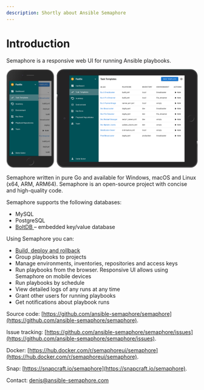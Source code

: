 ```yaml
---
description: Shortly about Ansible Semaphore
---
```


# Introduction

Semaphore is a responsive web UI for running Ansible playbooks.

![](<.gitbook/assets/image (3).png>)

Semaphore written in pure Go and available for Windows, macOS and Linux (x64, ARM, ARM64). Semaphore is an open-source project with concise and high-quality code.

Semaphore supports the following databases:

* MySQL
* PostgreSQL
* [BoltDB ](https://github.com/etcd-io/bbolt)– embedded key/value database

Using Semaphore you can:

* [Build, deploy and rollback](administration-guide/build-and-deploy.md)
* Group playbooks to projects
* Manage environments, inventories, repositories and access keys
* Run playbooks from the browser. Responsive UI allows using Semaphore on mobile devices
* Run playbooks by schedule
* View detailed logs of any runs at any time
* Grant other users for running playbooks
* Get notifications about playbook runs

Source code: [https://github.com/ansible-semaphore/semaphore](https://github.com/ansible-semaphore/semaphore).

Issue tracking: [https://github.com/ansible-semaphore/semaphore/issues](https://github.com/ansible-semaphore/semaphore/issues).

Docker: [https://hub.docker.com/r/semaphoreui/semaphore](https://hub.docker.com/r/semaphoreui/semaphore).

Snap: [https://snapcraft.io/semaphore](https://snapcraft.io/semaphore).

Contact: [denis@ansible-semaphore.com](mailto:denis@fastlix.com)
